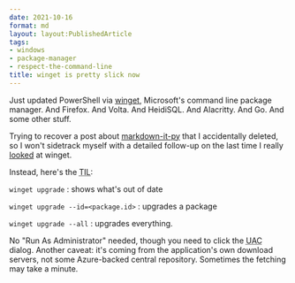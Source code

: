 ```yaml
---
date: 2021-10-16
format: md
layout: layout:PublishedArticle
tags:
- windows
- package-manager
- respect-the-command-line
title: winget is pretty slick now
---
```


[looked]: /post/2020/06/winget/
[winget]: https://docs.microsoft.com/en-us/windows/package-manager/winget/

Just updated PowerShell via [winget][], Microsoft's command line package
manager. And Firefox. And Volta. And HeidiSQL. And Alacritty. And Go. And some
other stuff.

[markdown-it-py]: https://markdown-it-py.readthedocs.io/en/latest/index.html

Trying to recover a post about [markdown-it-py][] that I accidentally deleted,
so I won't sidetrack myself with a detailed follow-up on the last time I
really [looked][] at winget.

Instead, here's the <abbr title="Today I Learned">TIL</abbr>:

`winget upgrade`
: shows what's out of date

`winget upgrade --id=<package.id>`
: upgrades a package

`winget upgrade --all`
: upgrades everything.

No "Run As Administrator" needed, though you need to click the
<abbr title="User Access Control">UAC</abbr> dialog. Another caveat: it's
coming from the application's own download servers, not some Azure-backed
central repository. Sometimes the fetching may take a minute.
